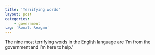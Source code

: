 ```yaml
---
title: 'Terrifying words'
layout: post
categories:
    - government
tag: 'Ronald Reagan'
---
```


The nine most terrifying words in the English language are ‘I’m from the government and I’m here to help.’